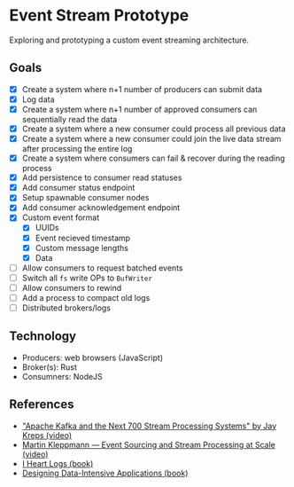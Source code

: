 # Event Stream Prototype

Exploring and prototyping a custom event streaming architecture.

## Goals

-   [x] Create a system where n+1 number of producers can submit data
-   [x] Log data
-   [x] Create a system where n+1 number of approved consumers can sequentially read the data
-   [x] Create a system where a new consumer could process all previous data
-   [x] Create a system where a new consumer could join the live data stream after processing the entire log
-   [x] Create a system where consumers can fail & recover during the reading process
-   [x] Add persistence to consumer read statuses
-   [x] Add consumer status endpoint
-   [x] Setup spawnable consumer nodes
-   [x] Add consumer acknowledgement endpoint
-   [x] Custom event format
    -   [x] UUIDs
    -   [x] Event recieved timestamp
    -   [x] Custom message lengths
    -   [x] Data
-   [ ] Allow consumers to request batched events
-   [ ] Switch all `fs` write OPs to `BufWriter`
-   [ ] Allow consumers to rewind
-   [ ] Add a process to compact old logs
-   [ ] Distributed brokers/logs

## Technology

-   Producers: web browsers (JavaScript)
-   Broker(s): Rust
-   Consumners: NodeJS

## References

-   ["Apache Kafka and the Next 700 Stream Processing Systems" by Jay Kreps (video)](https://www.youtube.com/watch?v=9RMOc0SwRro)
-   [Martin Kleppmann — Event Sourcing and Stream Processing at Scale (video)](https://www.youtube.com/watch?v=avi-TZI9t2I)
-   [I Heart Logs (book)](https://www.oreilly.com/library/view/i-heart-logs/9781491909379/)
-   [Designing Data-Intensive Applications (book)](https://www.oreilly.com/library/view/designing-data-intensive-applications/9781491903063/)

